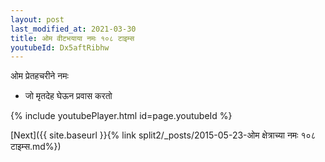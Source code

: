 ```yaml
---
layout: post
last_modified_at: 2021-03-30
title: ओम वीटभयाया नमः १०८ टाइम्स
youtubeId: Dx5aftRibhw
---
```

 
 
 ओम प्रेतहचरीने नमः  
 
 -  जो मृतदेह घेऊन प्रवास करतो 
 
  
 
  
 
 
 
 
 
 


{% include youtubePlayer.html id=page.youtubeId %}
 
[Next]({{ site.baseurl }}{% link  split2/_posts/2015-05-23-ओम क्षेत्राच्या नमः १०८ टाइम्स.md%})
 
